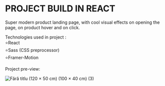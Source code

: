 <h1>PROJECT BUILD IN REACT</h1>

Super modern product landing page, with cool visual effects on opening the page, on product hover and on click.

Technologies used in project :<br/>
⭐️React<br/>
⭐️Sass (CSS preprocessor)<br/>
⭐️Framer-Motion<br/>

Project pre-view:


![Fără titlu (120 × 50 cm) (100 × 40 cm) (3)](https://user-images.githubusercontent.com/100616969/212917065-28a34c55-96de-4efe-ac6a-884db4c2d204.gif)



